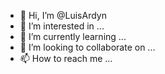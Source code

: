 - 👋 Hi, I’m @LuisArdyn
- 👀 I’m interested in ...
- 🌱 I’m currently learning ...
- 💞️ I’m looking to collaborate on ...
- 📫 How to reach me ...

<!---
LuisArdyn/LuisArdyn is a ✨ special ✨ repository because its `README.md` (this file) appears on your GitHub profile.
You can click the Preview link to take a look at your changes.
--->
